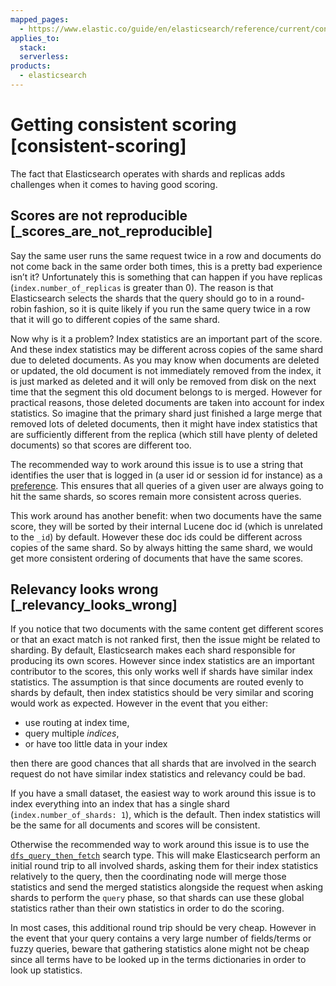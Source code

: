 ```yaml
---
mapped_pages:
  - https://www.elastic.co/guide/en/elasticsearch/reference/current/consistent-scoring.html
applies_to:
  stack:
  serverless:
products:
  - elasticsearch
---
```


# Getting consistent scoring [consistent-scoring]

The fact that Elasticsearch operates with shards and replicas adds challenges when it comes to having good scoring.


## Scores are not reproducible [_scores_are_not_reproducible] 

Say the same user runs the same request twice in a row and documents do not come back in the same order both times, this is a pretty bad experience isn’t it? Unfortunately this is something that can happen if you have replicas (`index.number_of_replicas` is greater than 0). The reason is that Elasticsearch selects the shards that the query should go to in a round-robin fashion, so it is quite likely if you run the same query twice in a row that it will go to different copies of the same shard.

Now why is it a problem? Index statistics are an important part of the score. And these index statistics may be different across copies of the same shard due to deleted documents. As you may know when documents are deleted or updated, the old document is not immediately removed from the index, it is just marked as deleted and it will only be removed from disk on the next time that the segment this old document belongs to is merged. However for practical reasons, those deleted documents are taken into account for index statistics. So imagine that the primary shard just finished a large merge that removed lots of deleted documents, then it might have index statistics that are sufficiently different from the replica (which still have plenty of deleted documents) so that scores are different too.

The recommended way to work around this issue is to use a string that identifies the user that is logged in (a user id or session id for instance) as a [preference](https://www.elastic.co/docs/api/doc/elasticsearch/operation/operation-search). This ensures that all queries of a given user are always going to hit the same shards, so scores remain more consistent across queries.

This work around has another benefit: when two documents have the same score, they will be sorted by their internal Lucene doc id (which is unrelated to the `_id`) by default. However these doc ids could be different across copies of the same shard. So by always hitting the same shard, we would get more consistent ordering of documents that have the same scores.


## Relevancy looks wrong [_relevancy_looks_wrong] 

If you notice that two documents with the same content get different scores or that an exact match is not ranked first, then the issue might be related to sharding. By default, Elasticsearch makes each shard responsible for producing its own scores. However since index statistics are an important contributor to the scores, this only works well if shards have similar index statistics. The assumption is that since documents are routed evenly to shards by default, then index statistics should be very similar and scoring would work as expected. However in the event that you either:

* use routing at index time,
* query multiple *indices*,
* or have too little data in your index

then there are good chances that all shards that are involved in the search request do not have similar index statistics and relevancy could be bad.

If you have a small dataset, the easiest way to work around this issue is to index everything into an index that has a single shard (`index.number_of_shards: 1`), which is the default. Then index statistics will be the same for all documents and scores will be consistent.

Otherwise the recommended way to work around this issue is to use the [`dfs_query_then_fetch`](https://www.elastic.co/docs/api/doc/elasticsearch/operation/operation-search#operation-search-search_type) search type. This will make Elasticsearch perform an initial round trip to all involved shards, asking them for their index statistics relatively to the query, then the coordinating node will merge those statistics and send the merged statistics alongside the request when asking shards to perform the `query` phase, so that shards can use these global statistics rather than their own statistics in order to do the scoring.

In most cases, this additional round trip should be very cheap. However in the event that your query contains a very large number of fields/terms or fuzzy queries, beware that gathering statistics alone might not be cheap since all terms have to be looked up in the terms dictionaries in order to look up statistics.

